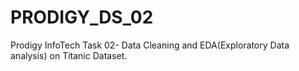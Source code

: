 # PRODIGY_DS_02
Prodigy InfoTech Task 02- Data Cleaning and EDA(Exploratory Data analysis) on Titanic Dataset. 
